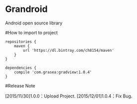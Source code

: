 # Grandroid
Android open source library


#How to import to project
```
repositories {
    maven {
        url 'https://dl.bintray.com/ch8154/maven'
    }
}

dependencies {
    compile 'com.grasea:gradview:1.0.4'
}
```
#Release Note

[2015/11/30]1.0.0：Upload Project.
[2015/12/01]1.0.4：Fix Bug.
